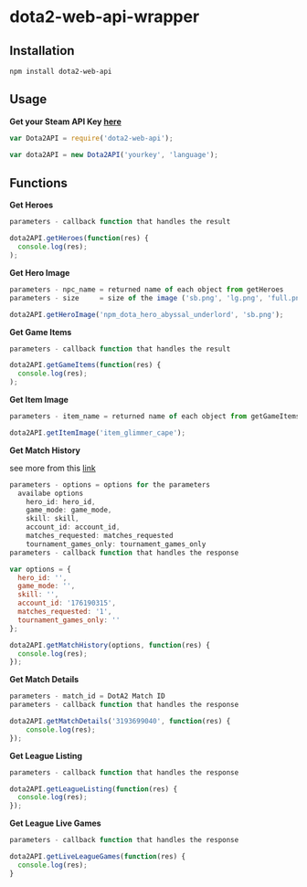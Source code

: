 # dota2-web-api-wrapper

## Installation
  `npm install dota2-web-api`

## Usage

  **Get your Steam API Key [here](https://steamcommunity.com/login/home/?goto=%2Fdev%2Fapikey)**
	
  ```javascript
  var Dota2API = require('dota2-web-api');
  
  var dota2API = new Dota2API('yourkey', 'language');
  ```
  
## Functions
  
  **Get Heroes** 
  
  ```javascript
  parameters - callback function that handles the result
  
  dota2API.getHeroes(function(res) {
    console.log(res);
  );
  ```
  
  **Get Hero Image**
  
  ```javascript
  parameters - npc_name = returned name of each object from getHeroes
  parameters - size     = size of the image ('sb.png', 'lg.png', 'full.png', 'vert.jpg')
  
  dota2API.getHeroImage('npm_dota_hero_abyssal_underlord', 'sb.png');
  ```
  
  **Get Game Items**
  
  ```javascript
  parameters - callback function that handles the result
  
  dota2API.getGameItems(function(res) {
    console.log(res);
  );
  ```
  
  **Get Item Image**
  
  ```javascript
  parameters - item_name = returned name of each object from getGameItems
  
  dota2API.getItemImage('item_glimmer_cape');
  ```
  
  **Get Match History**
  
  see more from this [link](https://wiki.teamfortress.com/wiki/WebAPI/GetMatchHistory)
  
  ```javascript
  parameters - options = options for the parameters
    availabe options
      hero_id: hero_id,
      game_mode: game_mode,
      skill: skill,
      account_id: account_id,
      matches_requested: matches_requested
      tournament_games_only: tournament_games_only
  parameters - callback function that handles the response
  
  var options = {
    hero_id: '',
    game_mode: '',
    skill: '',
    account_id: '176190315',
    matches_requested: '1',
    tournament_games_only: ''
  };
  
  dota2API.getMatchHistory(options, function(res) {
    console.log(res);
  });
  ```
  
  **Get Match Details**
  
  ```javascript
  parameters - match_id = DotA2 Match ID
  parameters - callback function that handles the response
  
  dota2API.getMatchDetails('3193699040', function(res) {
	  console.log(res);
  });
  ```
  
  **Get League Listing**
  
  ```javascript
  parameters - callback function that handles the response
  
  dota2API.getLeagueListing(function(res) {
    console.log(res);
  });
  ```
  
  **Get League Live Games**
  
  ```javascript
  parameters - callback function that handles the response
  
  dota2API.getLiveLeagueGames(function(res) {
    console.log(res);
  }
  ```
  
  

